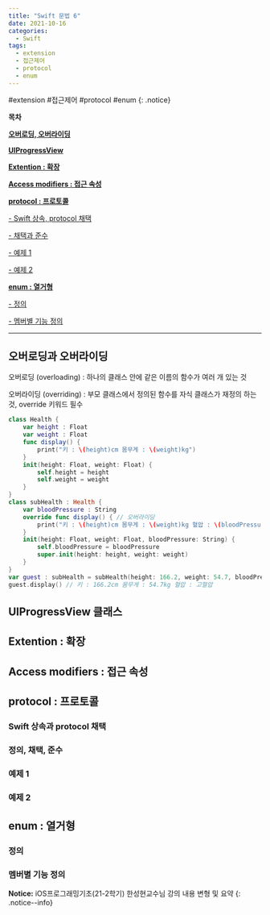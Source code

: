 ```yaml
---
title: "Swift 문법 6"
date: 2021-10-16
categories:
  - Swift
tags:
  - extension
  - 접근제어
  - protocol
  - enum
---
```


#extension #접근제어 #protocol #enum
{: .notice}

**목차**

[**오버로딩, 오버라이딩**](##오버로딩과-오버라이딩)

[**UIProgressView**](##UIProgressView-클래스)

[**Extention : 확장**](##Extention-:-확장)

[**Access modifiers : 접근 속성**](##Access-modifiers-:-접근-속성)

[**protocol : 프로토콜**](##protocol-:-프로토콜)

[- Swift 상속, protocol 채택](###Swift-상속과-protocol-채택)

[- 채택과 준수](###정의,-채택,-준수)

[- 예제 1](###예제-1)

[- 예제 2](###예제-2)

[**enum : 열거형**](##enum-:-열거형)

[- 정의](###정의)

[- 멤버별 기능 정의](###멤버별-기능-정의)

---

## 오버로딩과 오버라이딩

오버로딩 (overloading) : 하나의 클래스 안에 같은 이름의 함수가 여러 개 있는 것

오버라이딩 (overriding) : 부모 클래스에서 정의된 함수를 자식 클래스가 재정의 하는 것, override 키워드 필수

```swift {.line-numbers}
class Health {
    var height : Float
    var weight : Float
    func display() {
        print("키 : \(height)cm 몸무게 : \(weight)kg")
    }
    init(height: Float, weight: Float) {
        self.height = height
        self.weight = weight
    }
}
class subHealth : Health {
    var bloodPressure : String
    override func display() { // 오버라이딩
        print("키 : \(height)cm 몸무게 : \(weight)kg 혈압 : \(bloodPressure)")
    }
    init(height: Float, weight: Float, bloodPressure: String) {
        self.bloodPressure = bloodPressure
        super.init(height: height, weight: weight)
    }
}
var guest : subHealth = subHealth(height: 166.2, weight: 54.7, bloodPressure: "고혈압")
guest.display() // 키 : 166.2cm 몸무게 : 54.7kg 혈압 : 고혈압
```

## UIProgressView 클래스

## Extention : 확장

## Access modifiers : 접근 속성

## protocol : 프로토콜

### Swift 상속과 protocol 채택

### 정의, 채택, 준수

### 예제 1

### 예제 2

## enum : 열거형

### 정의

### 멤버별 기능 정의

**Notice:** iOS프로그래밍기초(21-2학기) 한성현교수님 강의 내용 변형 및 요약
{: .notice--info}
